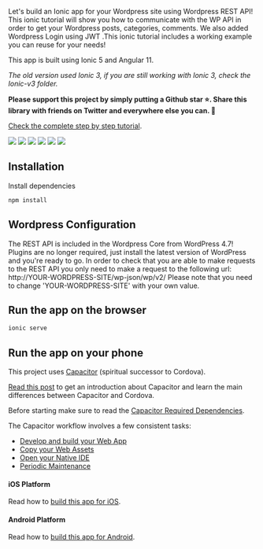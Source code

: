 Let's build an Ionic app for your Wordpress site using Wordpress REST API! This ionic tutorial will show you how to communicate with the WP API in order to get your Wordpress posts, categories, comments. We also added Wordpress Login using JWT .This ionic tutorial includes a working example you can reuse for your needs!

This app is built using Ionic 5 and Angular 11.

*The old version used Ionic 3, if you are still working with Ionic 3, check the Ionic-v3 folder.*

**Please support this project by simply putting a Github star ⭐. Share this library with friends on Twitter and everywhere else you can. 🙏**

[Check the complete step by step tutorial](https://ionicthemes.com/tutorials/about/ionic-wordpress-integration).

![](https://s3-us-west-2.amazonaws.com/ionicthemes/tutorials/screenshots/ionic-wordpress-integration/ionic-wordpress-login.png)
![](https://s3-us-west-2.amazonaws.com/ionicthemes/tutorials/screenshots/ionic-wordpress-integration/ionic-wordpress-signup.png)
![](https://s3-us-west-2.amazonaws.com/ionicthemes/tutorials/screenshots/ionic-wordpress-integration/ionic-wordpress-posts-listing.png)
![](https://s3-us-west-2.amazonaws.com/ionicthemes/tutorials/screenshots/ionic-wordpress-integration/ionic-wordpress-post-details.png)
![](https://s3-us-west-2.amazonaws.com/ionicthemes/tutorials/screenshots/ionic-wordpress-integration/ionic-wordpress-add-comment.png)
![](https://s3-us-west-2.amazonaws.com/ionicthemes/tutorials/screenshots/ionic-wordpress-integration/ionic-wordpress-post-with-images.png)

## Installation

Install  dependencies
```sh
npm install
```

## Wordpress Configuration

The REST API is included in the Wordpress Core from WordPress 4.7! Plugins are no longer required, just install the latest version of WordPress and you're ready to go.
In order to check that you are able to make requests to the REST API you only need to make a request to the following url: http://YOUR-WORDPRESS-SITE/wp-json/wp/v2/
Please note that you need to change 'YOUR-WORDPRESS-SITE' with your own value.


## Run the app on the browser

```sh
ionic serve
```

## Run the app on your phone
This project uses [Capacitor](https://capacitor.ionicframework.com/docs/) (spiritual successor to Cordova).

[Read this post](https://ionicthemes.com/tutorials/about/native-cross-platform-web-apps-with-ionic-capacitor) to get an introduction about Capacitor and learn the main differences between Capacitor and Cordova.

Before starting make sure to read the [Capacitor Required Dependencies](https://capacitor.ionicframework.com/docs/getting-started/dependencies).

The Capacitor workflow involves a few consistent tasks:
- [Develop and build your Web App](https://capacitor.ionicframework.com/docs/basics/workflow/#1-develop-and-build-your-web-app)
- [Copy your Web Assets](https://capacitor.ionicframework.com/docs/basics/workflow/#2-copy-your-web-assets)
- [Open your Native IDE](https://capacitor.ionicframework.com/docs/basics/workflow/#3-open-your-native-ide)
- [Periodic Maintenance](https://capacitor.ionicframework.com/docs/basics/workflow/#4-periodic-maintenance)

#### iOS Platform
Read how to [build this app for iOS](https://capacitor.ionicframework.com/docs/basics/building-your-app#ios).

#### Android Platform
Read how to [build this app for Android](https://capacitor.ionicframework.com/docs/basics/building-your-app#android).

